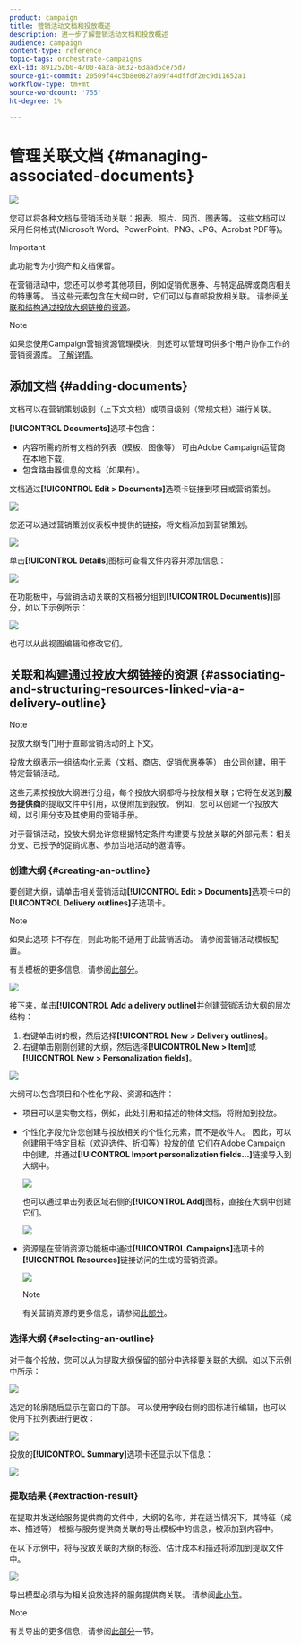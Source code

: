 ```yaml
---
product: campaign
title: 营销活动文档和投放概述
description: 进一步了解营销活动文档和投放概述
audience: campaign
content-type: reference
topic-tags: orchestrate-campaigns
exl-id: 891252b0-4700-4a2a-a632-63aad5ce75d7
source-git-commit: 20509f44c5b8e0827a09f44dffdf2ec9d11652a1
workflow-type: tm+mt
source-wordcount: '755'
ht-degree: 1%

---
```


# 管理关联文档 {#managing-associated-documents}

![](../../assets/common.svg)

您可以将各种文档与营销活动关联：报表、照片、网页、图表等。 这些文档可以采用任何格式(Microsoft Word、PowerPoint、PNG、JPG、Acrobat PDF等)。

>[!IMPORTANT]
>
>此功能专为小资产和文档保留。

在营销活动中，您还可以参考其他项目，例如促销优惠券、与特定品牌或商店相关的特惠等。 当这些元素包含在大纲中时，它们可以与直邮投放相关联。 请参阅[关联和结构通过投放大纲链接的资源](#associating-and-structuring-resources-linked-via-a-delivery-outline)。

>[!NOTE]
>
>如果您使用Campaign营销资源管理模块，则还可以管理可供多个用户协作工作的营销资源库。 [了解详情](../../mrm/using/managing-marketing-resources.md)。

## 添加文档 {#adding-documents}

文档可以在营销策划级别（上下文文档）或项目级别（常规文档）进行关联。

**[!UICONTROL Documents]**&#x200B;选项卡包含：

* 内容所需的所有文档的列表（模板、图像等） 可由Adobe Campaign运营商在本地下载，
* 包含路由器信息的文档（如果有）。

文档通过&#x200B;**[!UICONTROL Edit > Documents]**&#x200B;选项卡链接到项目或营销策划。

![](assets/s_ncs_user_op_add_document.png)

您还可以通过营销策划仪表板中提供的链接，将文档添加到营销策划。

![](assets/add_a_document_in_op.png)

单击&#x200B;**[!UICONTROL Details]**&#x200B;图标可查看文件内容并添加信息：

![](assets/s_ncs_user_op_add_document_details.png)

在功能板中，与营销活动关联的文档被分组到&#x200B;**[!UICONTROL Document(s)]**&#x200B;部分，如以下示例所示：

![](assets/s_ncs_user_op_edit_document.png)

也可以从此视图编辑和修改它们。

## 关联和构建通过投放大纲链接的资源 {#associating-and-structuring-resources-linked-via-a-delivery-outline}

>[!NOTE]
>
>投放大纲专门用于直邮营销活动的上下文。

投放大纲表示一组结构化元素（文档、商店、促销优惠券等） 由公司创建，用于特定营销活动。

这些元素按投放大纲进行分组，每个投放大纲都将与投放相关联；它将在发送到&#x200B;**服务提供商**&#x200B;的提取文件中引用，以便附加到投放。 例如，您可以创建一个投放大纲，以引用分支及其使用的营销手册。

对于营销活动，投放大纲允许您根据特定条件构建要与投放关联的外部元素：相关分支、已授予的促销优惠、参加当地活动的邀请等。

### 创建大纲 {#creating-an-outline}

要创建大纲，请单击相关营销活动&#x200B;**[!UICONTROL Edit > Documents]**&#x200B;选项卡中的&#x200B;**[!UICONTROL Delivery outlines]**&#x200B;子选项卡。

>[!NOTE]
>
>如果此选项卡不存在，则此功能不适用于此营销活动。 请参阅营销活动模板配置。
>   
>有关模板的更多信息，请参阅[此部分](../../campaign/using/marketing-campaign-templates.md#campaign-templates)。

![](assets/s_ncs_user_op_composition_link.png)

接下来，单击&#x200B;**[!UICONTROL Add a delivery outline]**&#x200B;并创建营销活动大纲的层次结构：

1. 右键单击树的根，然后选择&#x200B;**[!UICONTROL New > Delivery outlines]**。
1. 右键单击刚刚创建的大纲，然后选择&#x200B;**[!UICONTROL New > Item]**&#x200B;或&#x200B;**[!UICONTROL New > Personalization fields]**。

![](assets/s_ncs_user_op_add_composition.png)

大纲可以包含项目和个性化字段、资源和选件：

* 项目可以是实物文档，例如，此处引用和描述的物体文档，将附加到投放。
* 个性化字段允许您创建与投放相关的个性化元素，而不是收件人。 因此，可以创建用于特定目标（欢迎选件、折扣等）投放的值 它们在Adobe Campaign中创建，并通过&#x200B;**[!UICONTROL Import personalization fields...]**&#x200B;链接导入到大纲中。

   ![](assets/s_ncs_user_op_add_composition_field.png)

   也可以通过单击列表区域右侧的&#x200B;**[!UICONTROL Add]**&#x200B;图标，直接在大纲中创建它们。

   ![](assets/s_ncs_user_op_add_composition_field_button.png)

* 资源是在营销资源功能板中通过&#x200B;**[!UICONTROL Campaigns]**&#x200B;选项卡的&#x200B;**[!UICONTROL Resources]**&#x200B;链接访问的生成的营销资源。

   ![](assets/s_ncs_user_mkg_resource_ovv.png)

   >[!NOTE]
   >
   >有关营销资源的更多信息，请参阅[此部分](../../mrm/using/managing-marketing-resources.md)。

### 选择大纲 {#selecting-an-outline}

对于每个投放，您可以从为提取大纲保留的部分中选择要关联的大纲，如以下示例中所示：

![](assets/s_ncs_user_op_select_composition.png)

选定的轮廓随后显示在窗口的下部。 可以使用字段右侧的图标进行编辑，也可以使用下拉列表进行更改：

![](assets/s_ncs_user_op_select_composition_b.png)

投放的&#x200B;**[!UICONTROL Summary]**&#x200B;选项卡还显示以下信息：

![](assets/s_ncs_user_op_select_composition_c.png)

### 提取结果 {#extraction-result}

在提取并发送给服务提供商的文件中，大纲的名称，并在适当情况下，其特征（成本、描述等） 根据与服务提供商关联的导出模板中的信息，被添加到内容中。

在以下示例中，将与投放关联的大纲的标签、估计成本和描述将添加到提取文件中。

![](assets/s_ncs_user_op_composition_in_export_template.png)

导出模型必须与为相关投放选择的服务提供商关联。 请参阅[此小节](../../campaign/using/providers--stocks-and-budgets.md#creating-service-providers-and-their-cost-structures)。

>[!NOTE]
>
>有关导出的更多信息，请参阅[此部分](../../platform/using/get-started-data-import-export.md)一节。
